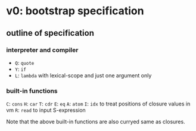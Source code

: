 # v0: bootstrap specification

## outline of specification

### interpreter and compiler

* `Q`: `quote`
* `Y`: `if`
* `L`: `lambda` with lexical-scope and just one argument only

### built-in functions

`C`: `cons`
`H`: `car`
`T`: `cdr`
`E`: `eq`
`A`: `atom`
`I`: `idx` to treat positions of closure values in vm
`R`: `read` to input S-expression

Note that the above built-in functions are also curryed same as closures.

